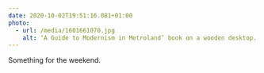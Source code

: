 ```yaml
---
date: 2020-10-02T19:51:16.081+01:00
photo:
  - url: /media/1601661070.jpg
    alt: ‘A Guide to Modernism in Metroland’ book on a wooden desktop.
---
```

Something for the weekend.
